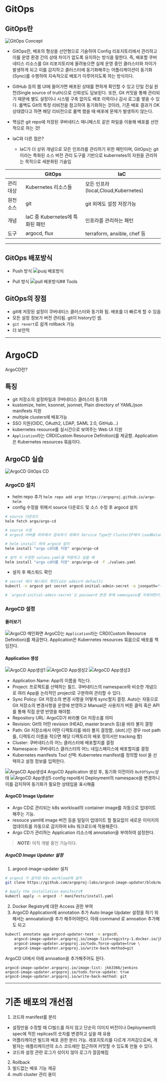 # GitOps
## GitOps란
![GitOps Concept](/cicd/assets/gitops-concept.jpeg)
* GitOps란, 배포의 형상을 선언형으로 기술하여 Config 리포지토리에서 관리하고 이를  운영 환경 간의 상태 차이가 없도록 유지하는 방식을 말한다. 즉, 배포할 쿠버네티스 리소스를 Git 리포지토리에 올려놓으면 실제 운영 중인 클러스터와 차이가 발생하게 되고 이를 감지하고 클러스터에 동기화해주는 어플리케이션이 동기화(Sync)를 수행하여 지속적으로 배포가 이루어지도록 하는  방식이다.

* GitHub 등의 웹 UI에 들어가면 배포된 상태를 편하게 확인할 수 있고 단일 진실 원천(Single source of truth)으로 신뢰성도 담보된다. 또한, Git 커밋을 통해 관리되기 때문에 별도 설정이나 시스템 구축 없이도 배포 이력이나 감사 로그를 쌓을 수 있다. 롤백도 Git의 특정 리비전을 참고하여 동기화하는 것이라, 기존 배포 결과가 OK 상태였다고 하면 해당 리비전으로 롤백 했을 때 배포에 문제가 발생하지 않는다.
* 핵심은 git repo에 저장된 쿠버네티스 매니페스트 같은 파일을 이용해 배포를 선언적으로 하는 것!
* IaC와 다른 점은?
    * IaC가 더 상위 개념으로 모든 인프라를 관리하기 위한 패턴이며, GitOps는 git이라는 특화된 소스 버전 관리 도구를 기반으로 kubernetes의 자원을 관리하는 목적으로 세분화된 기술임


|       | GitOps             | IaC                     |
|-------|--------------------|-------------------------|
| 관리대상| Kubernetes 리소스들   |  모든 인프라(local,Cloud,Kubernetes)    |
| 원천소스| git |  git 외에도 설정 저장가능 |
| 개념   | IaC 중 Kubernetes에 특화된 패턴     | 인프라를 관리하는 패턴    |
| 도구   | argocd, flux  |  terraform, ansible, chef 등    |

---
## GitOps 배포방식
* Push 방식
![pusj 배포방식](/cicd/assets/normal_cicd_flow.png)

* Pull 방식
![pull 배포방식](/cicd/assets/gitops_cicd_flow.png)## Tools

## GitOps의 장점
* git에 저장된 설정이 쿠버네티스 클러스터와 동기화 됨. 배포를 더 빠르게 할 수 있음
* 모든 설정 정보가 버전 관리됨. git이 history인 셈.
* `git revert`로 쉽게 rollback 가능
* 더 보안적


--------------
# ArgoCD
ArgoCD란? 
## 특징
* git 저장소의 설정파일과 쿠버네티스 클러스터 동기화
* kustomize, helm, ksonnet, jsonnet, Plain directory of YAML/json manifests 지원
* multiple clusters에 배포가능
* SSO 지원(OIDC, OAuth2, LDAP, SAML 2.0, GitHub...)
* kubernetes resource를 실시간으로 보여주는 Web UI 지원
* `Application`라는 CRD(Custom Resource Definition)를 제공함. Application은 Kubernetes resources 묶음이다.

## ArgoCD 실습
![ArgoCD GitOps CD](/cicd/assets/argocd-flow.png)

### ArgoCD 설치
* helm repo 추가
`helm repo add argo https://argoproj.github.io/argo-helm`
* config 수정을 위해서 source 다운로드 및 소스 수정 후 argocd 설치
```bash
# source 다운로드
helm fetch argo/argo-cd

# source 수정
# argocd 서버를 외부에서 접속하기 위해서 Service Type만 ClusterIP에서 LoadBalancer로 변경해줌

# helm install 하여 argocd 설치
helm install "argo cd이름 지정" argo/argo-cd

# 설치 시 수정한 values.yaml을 적용하고 싶을 때
helm install "argo cd이름 지정" argo/argo-cd -f ./values.yaml
```
* 설치 후 패스워드 확인
```bash
# secret 에서 패스워드 확인(id는 admin이 default)
kubectl -n argocd get secret argocd-initial-admin-secret -o jsonpath="{.data.password}" | base64 -d

# `argocd-initial-admin-secret`는 password 변경 후에 namespace를 지워야한다고 함.(공홈 피셜)
```

### ArgoCD 설정
#### 둘러보기
![ArgoCD 메인화면](/cicd/assets/argocd-main.png)
ArgoCD는 `Application`라는 CRD(Custom Resource Definition)를 제공한다. Application은 Kubernetes resources 묶음으로 배포를 책임진다.
#### Application 생성
![ArgoCD App생성1](/cicd/assets/argocd-application-create-general.png)
![ArgoCD App생성2](/cicd/assets/argocd-application-create-source-destination.png)
![ArgoCD App생성3](/cicd/assets/argocd-application-create-kustomize.png)
* Application Name: App의 이름을 적는다.
* Project: 프로젝트를 선택하는 필드. 쿠버네티스의 namespace와 비슷한 개념으로 여러 App을 논리적인 project로 구분하여 관리할 수 있다.
* Sync Policy: Git 저장소의 변경 사항을 어떻게 sync할지 결정. Auto는 자동으로 Git 저장소의 변경사항을 운영에 반영하고 Manual은 사용자가 버튼 클릭 혹은 API를 통해 직접 운영 반영을 해야함.
* Repository URL: ArgoCD가 바라볼 Git 저장소를 의미
* Revision: Git의 어떤 revision (HEAD, master branch 등)을 바라 볼지 결정
* Path: Git 저장소에서 어떤 디렉토리를 바라 볼지 결정함. (dot(.)인 경우 root path를, 디렉토리 이름을 적으면 해당 디렉토리의 배포 정의서만 tracking 함)
* Cluster: 쿠버네티스의 어느 클러스터에 배포할지를 결정
* Namespace: 쿠버네티스 클러스터의 어느 네임스페이스에 배포할지를 결정
* Kubernetes manifests Tool 선택: Kubernetes manifest를 정의할 tool 을 선택하고 설정 정보를 입력한다.

![ArgoCD App생성4](/cicd/assets/argocd-application-after-creat.png)
ArgoCD Application 생성 후, 동기화 이전이라 `OutOfSync`상태
![ArgoCD App생성5](/cicd/assets/argocd-application-deploy-change.png)
config repo에서 Deployment의 namespace을 변경하니 이를 감지하여 동기화가 필요한 상태임을 표시해줌
#### ArgoCD Image Updater
* Argo CD로 관리되는 k8s workload의 container image를 자동으로 업데이트 해주는 기능. 
* resouce yaml에 image 버전 등을 일일이 업데이트 할 필요없이 새로운 이미지의 업데이트를 자동으로 감지하여 k8s 워크로드에 적용해준다.
* Argo CD가 관리하는 Application 리소스에 annotation을 부여하여 설정한다.
> **_NOTE:_**  아직 개발 중인 기능이다.
##### ArgoCD Image Updater 설정
1. argocd-image-updater 설치
```bash
# argocd 가 설치된 k8s workload에 설치
git clone https://github.com/argoproj-labs/argocd-image-updater/blob/master/manifests/install.yaml

# Apply the installation manifests¶
kubectl apply -n argocd -f manifests/install.yaml
```
2. Docker Registry에 대한 Access 권한 부여
3. ArgoCD Application에 annotation 추가
Auto Image Updater 설정을 하기 위해서는 annoatation을 추가 해주어야한다.
아래 command 로 annoation 추가해도 되고
```bash
kubectl annotate app argocd-updater-test -n argocd\
    argocd-image-updater.argoproj.io/image-list=registry-1.docker.io/jkk3366/jenkins \
    argocd-image-updater.argoproj.io/todo.force-update=true \
    argocd-image-updater.argoproj.io/write-back-method=git
```
ArgoCD UI에서 아래 annoation을 추가해주어도 된다.
```
argocd-image-updater.argoproj.io/image-list: jkk3366/jenkins
argocd-image-updater.argoproj.io/todo.force-update: true
argocd-image-updater.argoproj.io/write-back-method: git
```

--------------
# 기존 배포의 개선점
1. 코드와 manifest를 분리
- 설정만을 수정할 때 CI빌드를 하지 않고 단순히 이미지 버전이나 Deployment의 spec에 적힌 replicas의 숫자를 변경하고 싶을 때 유용
- 어플리케이션 빌드와 배포 권한 분리 가능. 레포지토리를 다르게 가져감으로써, 개발자는 애플리케이션의 소스 코드에만 접근하여 커밋할 수 있도록 만들 수 있다.
- 코드와 설정 관련 로그가 섞이지 않아 로그가 깔끔해짐
2. Rollback
3. 빌드없는 배포 기능 제공
4. multi cluster 관리 용이
